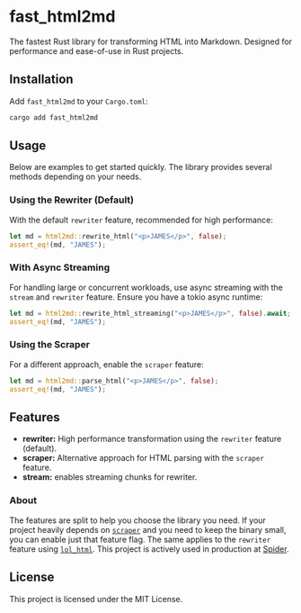 # fast_html2md

The fastest Rust library for transforming HTML into Markdown. Designed for performance and ease-of-use in Rust projects.

## Installation

Add `fast_html2md` to your `Cargo.toml`:

```sh
cargo add fast_html2md
```

## Usage

Below are examples to get started quickly. The library provides several methods depending on your needs.

### Using the Rewriter (Default)

With the default `rewriter` feature, recommended for high performance:

```rust
let md = html2md::rewrite_html("<p>JAMES</p>", false);
assert_eq!(md, "JAMES");
```

### With Async Streaming

For handling large or concurrent workloads, use async streaming with the `stream` and `rewriter` feature. Ensure you have a tokio async runtime:

```rust
let md = html2md::rewrite_html_streaming("<p>JAMES</p>", false).await;
assert_eq!(md, "JAMES");
```

### Using the Scraper

For a different approach, enable the `scraper` feature:

```rust
let md = html2md::parse_html("<p>JAMES</p>", false);
assert_eq!(md, "JAMES");
```

## Features

- **rewriter:** High performance transformation using the `rewriter` feature (default).
- **scraper:** Alternative approach for HTML parsing with the `scraper` feature.
- **stream:** enables streaming chunks for rewriter.

### About

The features are split to help you choose the library you need. If your project heavily depends on [`scraper`](https://docs.rs/html5ever/latest/html5ever/) and you need to keep the binary small, you can enable just that feature flag. The same applies to the `rewriter` feature using [`lol_html`](https://docs.rs/lol_html/latest/lol_html/). This project is actively used in production at [Spider](https://spider.cloud).

## License

This project is licensed under the MIT License.